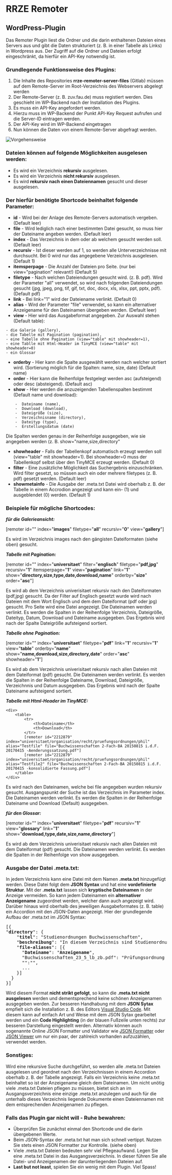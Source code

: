 RRZE Remoter
===================

WordPress-Plugin
----------------

Das Remoter Plugin liest die Ordner und die darin enthaltenen Dateien eines Servers aus und gibt die Daten strukturiert (z. B. in einer Tabelle als Links) in Wordpress aus.
Der Zugriff auf die Ordner und Dateien erfolgt eingeschränkt, da hierfür ein API-Key notwendig ist.

### __Grundlegende Funktionsweise des Plugins:__

1. Die Inhalte des Repositories __rrze-remoter-server-files__ (Gitlab)
müssen auf dem Remote-Server im Root-Verzeichnis des Webservers abgelegt werden
2. Der Remote-Server (z. B. zuv.fau.de) muss registiert werden. Dies geschieht im WP-Backend nach der Installation des Plugins.
3. Es muss ein API-Key angefordert werden. 
4. Hierzu muss im WP-Backend der Punkt API-Key Request  aufrufen und die Server-ID eintragen werden.
5. Der API-Key wird im WP-Backend eingetragen
6. Nun können die Daten von einem Remote-Server abgefragt werden.

![Vorgehensweise](img/vorgehensweise.png)

### __Dateien können auf folgende Möglichkeiten ausgelesen werden:__

- Es wird ein Verzeichnis **rekursiv** ausgelesen.
- Es wird ein Verzeichnis **nicht rekursiv** ausgelesen.
- Es wird **rekursiv nach einen Dateiennamen** gesucht und dieser ausgelesen.

### __Der hierfür benötigte Shortcode beinhaltet folgende Parameter:__

- **id** - Wird bei der Anlage des Remote-Servers automatisch vergeben. (Default leer)
- **file** - Wird lediglich nach einer bestimmten Datei gesucht, so muss hier der Dateiname angeben werden. (Default leer)
- **index** - Das Verzeichnis in dem oder ab welchem gesucht werden soll. (Default leer)
- **recursiv** - Ist dieser werden auf 1, so werden alle Unterverzeichnisse mit durchsucht. Bei 0 wird nur das angegebene Verzeichnis ausgelesen. (Default 1)
- **itemsperpage** - Die Anzahl der Dateien pro Seite. (nur bei view="pagination" relevant!) (Default 5)
- **filetype** - Nach welchen Dateiendungen gesucht wird. (z. B. pdf). Wird der Parameter "all" verwendet, so wird nach folgenden Dateiendungen gesucht (jpg, jpeg, png, tif, gif, txt, doc, docx, xls, xlsx, ppt, pptx, pdf). (Default pdf)
- **link** - Bei link="1" wird der Dateiename verlinkt. (Default 0)
- **alias** - Wird der Parameter "file" verwendet, so kann ein alternativer Anzeigename für den Dateinamen übergeben werden. (Default leer)
- **view**  - Hier wird das Ausgabeformat angegeben. Zur Auswahl stehen (Default table):

```
- die Galerie (gallery), 
- die Tabelle mit Pagination (pagination), 
- eine Tabelle ohne Pagination (view="table" mit showheader=1), 
- eine Tablle mit Html-Header im TinyMCE (view="table" mit showheader=0)
- ein Glossar
```

- **orderby** - Hier kann die Spalte ausgewählt werden nach welcher sortiert wird. (Sortierung möglich für die Spalten: name, size, date) (Default name)
- **order** - Hier kann die Reihenfolge festgelegt werden asc (aufsteigend) oder desc (absteigend). (Default asc)
- **show** - Hier werden die anzuzeigenden Tabellenspalten bestimmt (Default name und download):

```
    -  Dateiname (name),
    -  Download (download),
    -  Dateigröße (size),
    -  Verzeichnisname (directory),
    -  Dateityp (type),
    -  Erstellungsdatum (date)
```

Die Spalten werden genau in der Reihenfolge ausgegeben, wie sie angegeben werden (z. B. show="name,size,directory"

- **showheader** - Falls der Tabellenkopf automatisch erzeugt werden soll (view="table" mit showheader=1). Bei showheader=0 muss der Tabellenkopf selbst über den TinyMCE erzeugt werden. (Default 0)
- **filter** - Eine zusätzliche Möglichkeit das Suchergebnis einzuschränken. Wird filter gesetzt, so müssen auch ein oder mehrere filetypes (z. B. pdf) gesetzt werden. (Default leer)
- **showmetainfo** - Die Ausgabe der .meta.txt Datei wird oberhalb z. B. der Tabelle in einem Accrodion angezeigt und kann ein- (1) und ausgeblendet (0) werden. (Default 1)

### __Beispiele für mögliche Shortcodes:__

 ___für die Galerieansicht:___

[remoter  id=""  index="**images**" filetype="**all**" recursiv="**0**" view="**gallery**"]

Es wird im Verzeichnis images nach den gängisten Dateiformaten (siehe oben) gesucht.

___Tabelle mit Pagination:___

[remoter id="" index="**universitaet**" filter="**englisch**" filetype="**pdf,jpg**" recursiv="**1**" itemsperpage="**1**" view="**pagination**" link="**1**" show="**directory,size,type,date,download,name**" orderby="**size**" order="**asc**"]

Es wird ab dem Verzeichnis univerisitaet rekursiv nach den Dateiformaten (pdf,jpg) gesucht. Da der Filter auf Englisch gesetzt wurde wird nach Dateien mit dem Wort Englisch und dem dem Dateiformat (pdf oder jpg) gesucht.
Pro Seite wird eine Datei angezeigt.
Die Dateinamen werden verlinkt. 
Es werden die Spalten in der Reihenfolge Verzeichnis, Dateigröße, Dateityp, Datum, Download und Dateiname ausgegeben. Das Ergebnis wird nach der Spalte Dateigröße aufsteigend sortiert.

___Tabelle ohne Pagination:___

[remoter id="" index="**universitaet**" filetype="**pdf**" link="**1**" recursiv="**1**" view="**table**" orderby="**name**" show="**name,download,size,directory,date**" order="**asc**" showheader="**1**"]

Es wird ab dem Verzeichnis univerisitaet rekursiv nach allen Dateien mit dem Dateiformat (pdf) gesucht. Die Dateinamen werden verlinkt. Es werden die Spalten in der Reihenfolge Dateiname, Download, Dateigröße, Verzeichnnis und Datum ausgegeben. Das Ergebnis wird nach der Spalte Dateiname aufsteigend sortiert.

___Tabelle mit Html-Header im TinyMCE:___

```
<div>
    <table>
        <tr>
            <th>Dateiname</th>
            <th>Download</th>
        </tr>
        [remoter id="2212879" index="universitaet/organisation/recht/pruefungsordnungen/phil" alias="Testfile" file="Buchwissenschaften 2-Fach-BA 20150815 i.d.F. 20170415 -Aenderungssatzung.pdf"]
        [remoter id="2212879" index="universitaet/organisation/recht/pruefungsordnungen/phil" alias="Testfile2" file="Buchwissenschaften 2-Fach-BA 20150815 i.d.F. 20170415 -konsolidierte Fassung.pdf"]
    </table>
</div>
```

Es wird nach den Dateinamen, welche bei file angegeben wurden rekursiv gesucht. Ausgangspunkt der Suche ist das Verzeichnis im Parameter index. Die Dateinamen werden verlinkt. Es werden die Spalten in der Reihenfolge Dateiname und Download (Default) ausgegeben.

___für den Glossar:___

[remoter id="" index="**universitaet**" filetype="**pdf**" recursiv="**1**" view="**glossary**" link="**1**" show="**download,type,date,size,name,directory**"]

Es wird ab dem Verzeichnis univerisitaet rekursiv nach allen Dateien mit dem Dateiformat (pdf) gesucht. Die Dateinamen werden verlinkt. Es werden die Spalten in der Reihenfolge von show ausgegeben.

### __Ausgabe der Datei .meta.txt:__

In jedem Verzeichnis kann eine Datei mit dem Namen **.meta.txt** hinzugefügt werden. Diese Datei folgt dem **JSON Syntax** und hat eine **vordefinierte Struktur**. Mit der **.meta.txt** lassen sich **kryptische Dateinamen** in der Anzeige vermeiden. So kann jedem Dateinamen ein **alternativer Anzeigename** zugeordnet werden, welcher dann auch angezeigt wird. Darüber hinaus wird oberhalb des jeweiligen Ausgabeformates (z. B. table) ein Accordion mit den JSON-Daten angezeigt. Hier der grundlegende Aufbau der .meta.txt im JSON Syntax:

<pre>
[{
"<b>directory</b>": {
    "<b>titel</b>": "Studienordnungen Buchwissenschaften",
    "<b>beschreibung</b>": "In diesem Verzeichnis sind Studienordnungen für den Studiengang Buchwissenschaften",
    "<b>file-aliases</b>": [{
      "<b>Dateiname</b>": "<b>Anzeigename</b>",
      "Buchwissenschaften_23_5_lb_zb.pdf": "Prüfungsordnung für Buchwissenschaft",
      "":"",
      ...
    }]
  }
}]
</pre>

Wird diesem Format **nicht strikt gefolgt**, so kann die **.meta.txt nicht ausgelesen** werden und dementsprechend keine schönen Anzeigenamen ausgegeben werden. Zur besseren Handhabung mit dem **JSON Sytax** empfielt sich die Installation z. B. des Editors [Visual Studio Code](https://code.visualstudio.com/). Mit diesem kann auf einfach Art und Weise mit dem JSON Sytax gearbeitet werden und ein **Code Highlighting** (in der blauen Fußzeile unten rechts) zur besseren Darstellung eingestellt werden. Alternativ können auch sogenannte Online JSON Formatter und Validator wie [JSON Formatter](https://jsonformatter.curiousconcept.com/) oder [JSON Viewer](https://codebeautify.org/jsonviewer) um nur ein paar, der zahlreich vorhanden aufzuzählen, verwendet werden.

### __Sonstiges__:

Wird eine rekursive Suche durchgeführt, so werden alle .meta.txt Dateien ausgelesen und geordnet nach den Verzeichnissen in einem Accordion oberhalb z. B. der Tabelle angezeigt. Falls ein Verzeichnis keine .meta.txt beinhaltet so ist der Anzeigename gleich dem Dateinamen. Um nicht unötig viele .meta.txt Dateien pflegen zu müssen, bietet sich an im Ausgangsverzeichnis eine einzige .meta.txt anzulegen und auch für die unterhalb dieses Verzeichnis liegende Dokumente einen Dateiennamen mit dem entsprechenden Anzeigenamen zu pflegen.

### __Falls das Plugin gar nicht will - Ruhe bewahren__:

- Überprüfen Sie zunächst einmal den Shortcode und die darin übergebenen Werte.
- Beim JSON-Syntax der .meta.txt hat man sich schnell vertippt. Nutzen Sie stets einen JSON Formatter zur Kontrolle. (siehe oben)
- Viele .meta.txt Dateien bedeuten sehr viel Pflegeaufwand. Legen Sie eine .meta.txt Datei in das Ausgangsverzeichnis. In dieser führen Sie alle Datei- und Anzeigenamen der darunterliegenden Dateien auf.
- __Last but not least__, spielen Sie ein wenig mit dem Plugin. Viel Spass!
